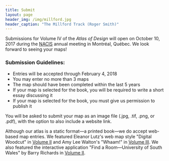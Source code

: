 ```yaml
---
title: Submit
layout: page
header_img: /img/millford.jpg
header_caption: "The Millford Track (Roger Smith)"
---
```



Submissions for Volume IV of the *Atlas of Design* will open on October 10, 2017 during the <a href="http://nacis.org">NACIS</a> annual meeting in Montréal, Québec. We look forward to seeing your maps! 

### Submission Guidelines:

- Entries will be accepted through February 4, 2018
- You may enter no more than 3 maps
- The map should have been completed within the last 5 years
- If your map is selected for the book, you will be required to write a short essay discussing it
- If your map is selected for the book, you must give us permission to publish it 


You will be asked to submit your map as an image file (.jpg, .tif, .png, or .pdf), with the option to also include a website link. 

Although our atlas is a static format—a printed book—we do accept web-based map entries. We featured Eleanor Lutz's  web map style "Digital Woodcut" in [Volume II](http://atlasofdesign.org/two) and Amy Lee Walton's "Whaam!" in [Volume III](http://atlasofdesign.org/three). We also featured the interactive application "Find a Room—University of South Wales" by Barry Richards in [Volume II](http://atlasofdesign.org/two). 


